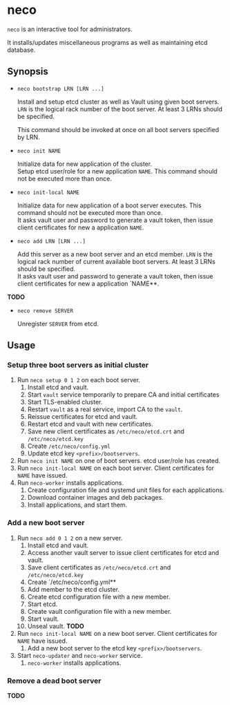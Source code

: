 neco
====

`neco` is an interactive tool for administrators.

It installs/updates miscellaneous programs as well as maintaining etcd database.

Synopsis
--------

* `neco bootstrap LRN [LRN ...]`

    Install and setup etcd cluster as well as Vault using given boot servers.
    `LRN` is the logical rack number of the boot server.  At least 3 LRNs
    should be specified.

    This command should be invoked at once on all boot servers specified by LRN.

* `neco init NAME`

    Initialize data for new application of the cluster.  
    Setup etcd user/role for a new application `NAME`. This command should not 
    be executed more than once.

* `neco init-local NAME`

    Initialize data for new application of a boot server executes. This command
    should not be executed more than once.  
    It asks vault user and password to generate a vault token, then issue client
    certificates for new a application `NAME`.

* `neco add LRN [LRN ...]`

    Add this server as a new boot server and an etcd member.
    `LRN` is the logical rack number of current available boot servers. At least
    3 LRNs should be specified.  
    It asks vault user and password to generate a vault token, then issue client
    certificates for new a application `NAME**.

**TODO**

* `neco remove SERVER`

    Unregister `SERVER` from etcd.

Usage
-----

### Setup three boot servers as initial cluster

1. Run `neco setup 0 1 2` on each boot server.
    1. Install etcd and vault.
    1. Start `vault` service temporarily to prepare CA and initial certificates
    1. Start TLS-enabled cluster.
    1. Restart `vault` as a real service, import CA to the `vault`.
    1. Reissue certificates for etcd and vault.
    1. Restart etcd and vault with new certificates.
    1. Save new client certificates as `/etc/neco/etcd.crt` and `/etc/neco/etcd.key`
    1. Create `/etc/neco/config.yml`
    1. Update etcd key `<prefix>/bootservers`.
1. Run `neco init NAME` on one of boot servers. etcd user/role has created.
1. Run `neco init-local NAME` on each boot server. Client certificates for `NAME` have issued.
1. Run `neco-worker` installs applications.
     1. Create configuration file and systemd unit files for each applications.
     1. Download container images and deb packages.
     1. Install applications, and start them.

### Add a new boot server

1. Run `neco add 0 1 2` on a new server.
    1. Install etcd and vault.
    1. Access another vault server to issue client certificates for etcd and vault.
    1. Save client certificates as `/etc/neco/etcd.crt` and `/etc/neco/etcd.key`
    1. Create `/etc/neco/config.yml**
    1. Add member to the etcd cluster.
    1. Create etcd configuration file with a new member.
    1. Start etcd.
    1. Create vault configuration file with a new member.
    1. Start vault.
    1. Unseal vault.
**TODO**
1. Run `neco init-local NAME` on a new boot server. Client certificates for `NAME` have issued.
    1. Add a new boot server to the etcd key `<prefix>/bootservers`.
1. Start `neco-updater` and `neco-worker` service.
    1. `neco-worker` installs applications.

### Remove a dead boot server
**TODO**
